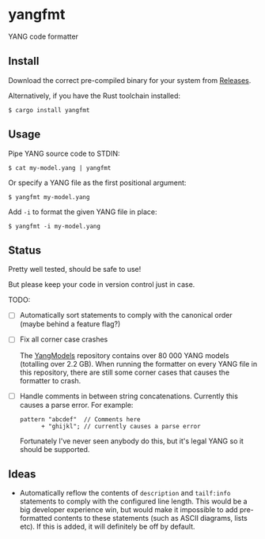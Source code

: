 
# yangfmt

YANG code formatter

## Install

Download the correct pre-compiled binary for your system from [Releases](https://github.com/Hubro/yangfmt/releases).

Alternatively, if you have the Rust toolchain installed:

```
$ cargo install yangfmt
```

## Usage

Pipe YANG source code to STDIN:

```
$ cat my-model.yang | yangfmt
```

Or specify a YANG file as the first positional argument:

```
$ yangfmt my-model.yang
```

Add `-i` to format the given YANG file in place:

```
$ yangfmt -i my-model.yang
```

## Status

Pretty well tested, should be safe to use!

But please keep your code in version control just in case.

TODO:

- [ ] Automatically sort statements to comply with the canonical order (maybe behind a feature flag?)

- [ ] Fix all corner case crashes

  The [YangModels] repository contains over 80 000 YANG models (totalling over 2.2 GB). When running the formatter on
  every YANG file in this repository, there are still some corner cases that causes the formatter to crash.

- [ ] Handle comments in between string concatenations. Currently this causes a parse error. For example:

  ```yang
  pattern "abcdef"  // Comments here
        + "ghijkl"; // currently causes a parse error
  ```

  Fortunately I've never seen anybody do this, but it's legal YANG so it should be supported.

[YangModels]: https://github.com/YangModels/yang

## Ideas

- Automatically reflow the contents of `description` and `tailf:info` statements to comply with the configured line
  length. This would be a big developer experience win, but would make it impossible to add pre-formatted contents to
  these statements (such as ASCII diagrams, lists etc). If this is added, it will definitely be off by default.
